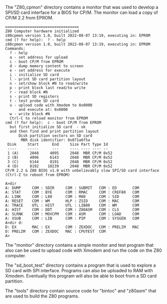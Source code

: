 The "Z80_cpmon" directory contains a monitor that was used to develop
a SPI/SD card interface for a BIOS for CP/M.
The monitor can load a copy of CP/M 2.2 from EPROM.

```
=================================
Z80 Computer hardware initialized
z80cpmon version 1.0, built 2022-08-07 13:19, executing in: EPROM
cmd (? for help):  ? - help                                                     
z80cpmon version 1.0, built 2022-08-07 13:19, executing in: EPROM               
Commands:                                                                       
  ? - help                                                                      
  a - set address for upload                                                    
  c - boot CP/M from EPROM                                                      
  d - dump memory content to screen                                             
  e - set address for execute                                                   
  i - initialize SD card                                                        
  l - print SD card partition layout                                            
  n - set/show block #N to read/write                                           
  p - print block last read/to write                                            
  r - read block #N                                                             
  s - print SD registers                                                        
  t - test probe SD card                                                        
  u - upload code with Xmodem to 0x0000                                         
      and execute at: 0x0000                                                    
  w - write block #N                                                            
  Ctrl-C to reload monitor from EPROM  
cmd (? for help):  c - boot CP/M from EPROM
  but first initialize SD card  - ok
  and then find and print partition layout
      Disk partition sectors on SD card
       MBR disk identifier: 0x071a6f5a
 Disk     Start      End     Size Part Type Id
 ----     -----      ---     ---- ---- ---- --
 1 (A)     2048     4095     2048  MBR CP/M 0x52
 2 (B)     4096     6143     2048  MBR CP/M 0x52                                
 3 (C)     6144     8191     2048  MBR CP/M 0x52                                
 4 (D)     8192    10239     2048  MBR CP/M 0x52                                
CP/M 2.2 & Z80 BIOS v1.0 with unbelievably slow SPI/SD card interface           
(Ctrl-Z to reboot from EPROM)                                                   
                                                                                
A>dir                                                                           
A: DUMP     COM : SDIR     COM : SUBMIT   COM : ED       COM                    
A: STAT     COM : BYE      COM : RMAC     COM : CREF80   COM                    
A: LINK     COM : L80      COM : M80      COM : SID      COM                    
A: RESET    COM : WM       HLP : ZSID     COM : MAC      COM                    
A: TRACE    UTL : HIST     UTL : LIB80    COM : WM       COM                    
A: HIST     COM : DDT      COM : Z80ASM   COM : CLS      COM                    
A: SLRNK    COM : MOVCPM   COM : ASM      COM : LOAD     COM                    
A: XSUB     COM : LIB      COM : PIP      COM : SYSGEN   COM                    
A>dir d:                                                                        
D: EX       MAC : EX       COM : ZEXDOC   COM : PRELIM   MAC                    
D: PRELIM   COM : ZEXDOC   MAC : CPUTEST  COM                                   
A>

```

The "monitor" directory contains a simple monitor and test program 
that also can be used to upload code with Xmodem and run the code 
on the Z80 computer.

The "sd_boot_test" directory contains a program that is used to
 explore a SD card with SPI interface.
Programs can also be uploaded to RAM with Xmodem.
Eventually this program will also be able to boot from a SD card partition.

The "tools" directory contain source code for "bintoc" and "z80asm" that are
used to build the Z80 programs.
